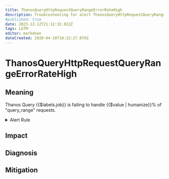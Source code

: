 ```yaml
---
title: ThanosQueryHttpRequestQueryRangeErrorRateHigh
description: Troubleshooting for alert ThanosQueryHttpRequestQueryRangeErrorRateHigh
#published: true
date: 2023-12-12T21:12:32.022Z
tags: LGTM
editor: markdown
dateCreated: 2020-04-10T18:32:27.079Z
---
```


# ThanosQueryHttpRequestQueryRangeErrorRateHigh

## Meaning
[//]: # "Short paragraph that explains what the alert means"
Thanos Query {{$labels.job}} is failing to handle {{$value | humanize}}% of "query_range" requests.

<details>
  <summary>Alert Rule</summary>

  ```yaml
alert: ThanosQueryHttpRequestQueryRangeErrorRateHigh
expr: (sum by (job) (rate(http_requests_total{code=~"5..", job=~".*thanos-query.*", handler="query_range"}[5m]))/  sum by (job) (rate(http_requests_total{job=~".*thanos-query.*", handler="query_range"}[5m]))) * 100 > 5
for: 5m
labels:
    severity: critical
annotations:
    summary: Thanos Query Http Request Query Range Error Rate High (instance {{ $labels.instance }})
    description: |-
        Thanos Query {{$labels.job}} is failing to handle {{$value | humanize}}% of "query_range" requests.
          VALUE = {{ $value }}
          LABELS = {{ $labels }}
    runbook: https://github.com/srerun/prometheus-alerts/content/runbooks/ThanosQueryHttpRequestQueryRangeErrorRateHigh

  ```
</details>


## Impact
[//]: # "What could / will happen if the alert is not addressed"



## Diagnosis
[//]: # "Steps to take to identify the cause of the problem"



## Mitigation
[//]: # "The steps necessary to resolve the alert"

